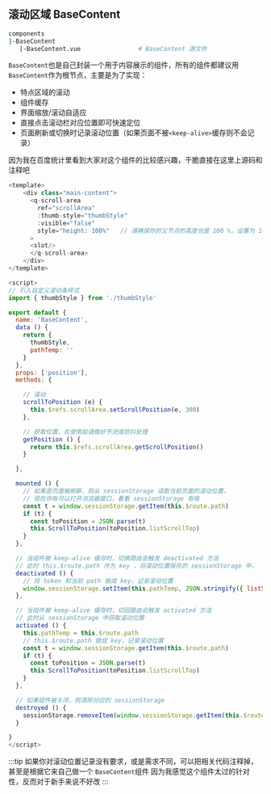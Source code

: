 ## 滚动区域 BaseContent
```sh
components
|-BaseContent 
   |-BaseContent.vue                # BaseContent 源文件
 ```
 ```BaseContent```也是自己封装一个用于内容展示的组件，所有的组件都建议用```BaseContent```作为根节点，主要是为了实现：
 - 特点区域的滚动
 - 组件缓存
 - 界面缩放/滚动自适应
 - 直接点击滚动栏对应位置即可快速定位
- 页面刷新或切换时记录滚动位置（如果页面不被```<keep-alive>```缓存则不会记录）

因为我在百度统计里看到大家对这个组件的比较感兴趣，干脆直接在这里上源码和注释吧
```js
<template>
    <div class="main-content">
      <q-scroll-area
        ref="scrollArea"
        :thumb-style="thumbStyle"
        :visible="false"
        style="height: 100%"   // 请确保你的父节点的高度也是 100 %，设置为 100vh 的话在移动端会出问题。
      >
      <slot/>
      </q-scroll-area>
    </div>
</template>

<script>
// 引入自定义滚动条样式
import { thumbStyle } from './thumbStyle'

export default {
  name: 'BaseContent',
  data () {
    return {
      thumbStyle,
      pathTemp: ''
    }
  },
  props: ['position'],
  methods: {

    // 滚动
    scrollToPosition (e) {
      this.$refs.scrollArea.setScrollPosition(e, 300)
    },

    // 获取位置，在使用前请做好节流或防抖处理
    getPosition () {
      return this.$refs.scrollArea.getScrollPosition()
    }

  },

  mounted () {
    // 如果是页面被刷新，则从 sessionStorage 读取当前页面的滚动位置，
    // 现在你有可以打开浏览器窗口，看看 sessionStorage 有啥
    const t = window.sessionStorage.getItem(this.$route.path)
    if (t) {
      const toPosition = JSON.parse(t)
      this.ScrollToPosition(toPosition.listScrollTop)
    }
  },

  // 当组件被 keep-alive 缓存时，切换路由会触发 deactivated 方法
  // 此时 this.$route.path 作为 key ，将滚动位置保存的 sessionStorage 中，
  deactivated () {
    // 将 token 和当前 path 做成 key，记录滚动位置
    window.sessionStorage.setItem(this.pathTemp, JSON.stringify({ listScrollTop: this.getPosition() }))
  },

  // 当组件被 keep-alive 缓存时，切回路由会触发 activated 方法
  // 此时从 sessionStorage 中获取滚动位置
  activated () {
    this.pathTemp = this.$route.path
    // this.$route.path 做成 key，记录滚动位置
    const t = window.sessionStorage.getItem(this.$route.path)
    if (t) {
      const toPosition = JSON.parse(t)
      this.ScrollToPosition(toPosition.listScrollTop)
    }
  },

  // 如果组件被关闭，则清除对应的 sessionStorage
  destroyed () {
    sessionStorage.removeItem(window.sessionStorage.getItem(this.$route.path))
  }

}
</script>

```

:::tip
如果你对滚动位置记录没有要求，或是需求不同，可以把相关代码注释掉，甚至是根据它来自己做一个 ```BaseContent```组件
因为我感觉这个组件太过的针对性，反而对于新手来说不好改
:::
